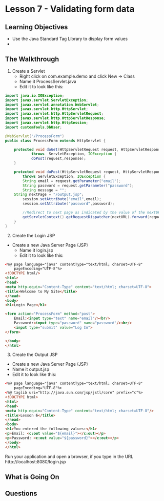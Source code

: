 <!-- enter lesson number and title below separated by hyphen-->
# Lesson 7 - Validating form data
## Learning Objectives
* Use the Java Standard Tag Library to display form values
*

## The Walkthrough

1. Create a Servlet
	* Right click on com.example.demo and click New -> Class
	* Name it ProcessServlet.java
	* Edit it to look like this:

```java
import java.io.IOException;
import javax.servlet.ServletException;
import javax.servlet.annotation.WebServlet;
import javax.servlet.http.HttpServlet;
import javax.servlet.http.HttpServletRequest;
import javax.servlet.http.HttpServletResponse;
import javax.servlet.http.HttpSession;
import customTools.DbUser;

@WebServlet("/ProcessForm")
public class ProcessForm extends HttpServlet {

	protected void doGet(HttpServletRequest request, HttpServletResponse response)
			throws	ServletException, IOException {
			doPost(request,response);
	}

	protected void doPost(HttpServletRequest request, HttpServletResponse response)
	    throws ServletException, IOException {
		String email = request.getParameter("email");
		String password = request.getParameter("password");
		String message = "";
    String nextPage = "/output.jsp";
		session.setAttribute("email",email);
		session.setAttribute("password",password);

		//Redirect to next page as indicated by the value of the nextURL variable
		getServletContext().getRequestDispatcher(nextURL).forward(request,response);
	}
}
```

2. Create the Login JSP
  * Create a new Java Server Page (JSP)
	* Name it login.jsp
	* Edit it to look like this:
```html
<%@ page language="java" contentType="text/html; charset=UTF-8"
    pageEncoding="UTF-8"%>
<!DOCTYPE html/>
<html>
<head>
<meta http-equiv="Content-Type" content="text/html; charset=UTF-8">
<title>Welcome to My Site</title>
</head>
<body>
<h1>Login Page</h1>

<form action="ProcessForm" method="post">
	Email:<input type="text" name="email"/><br/>
	Password:<input type="password" name="password"/><br/>
	<input type="submit" value="Log In">
</form>

</body>
</html>
```

3. Create the Output JSP
* Create a new Java Server Page (JSP)
* Name it output.jsp
* Edit it to look like this:
```html
<%@ page language="java" contentType="text/html; charset=UTF-8"
    pageEncoding="UTF-8"%>
<%@ taglib uri="http://java.sun.com/jsp/jstl/core" prefix="c"%>   
<!DOCTYPE html>
<html>
<head>
<meta http-equiv="Content-Type" content="text/html; charset=UTF-8"/>
<title>Lesson 6</title>
</head>
<body>
<h1>You entered the following values:</h1>
<p>Email: <c:out value="${email}"></c:out></p>
<p>Password: <c:out value="${password}"></c:out></p>
</body>
</html>
```

Run your application and open a browser, if you type in the URL http://localhost:8080/login.jsp

## What is Going On

<!-- try this:
request.setAttribute("message", "<script>alert(\"You have been hacked!\");</script>");
-->


## Questions
